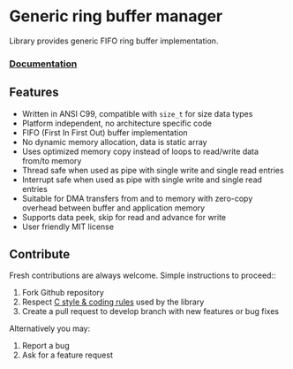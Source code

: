 # Generic ring buffer manager

Library provides generic FIFO ring buffer implementation.

<h3><a href="http://docs.majerle.eu/projects/ringbuff/">Documentation</a></h3>

## Features

* Written in ANSI C99, compatible with ``size_t`` for size data types
* Platform independent, no architecture specific code
* FIFO (First In First Out) buffer implementation
* No dynamic memory allocation, data is static array
* Uses optimized memory copy instead of loops to read/write data from/to memory
* Thread safe when used as pipe with single write and single read entries
* Interrupt safe when used as pipe with single write and single read entries
* Suitable for DMA transfers from and to memory with zero-copy overhead between buffer and application memory
* Supports data peek, skip for read and advance for write
* User friendly MIT license

## Contribute

Fresh contributions are always welcome. Simple instructions to proceed::

1. Fork Github repository
2. Respect [C style & coding rules](https://github.com/MaJerle/c-code-style) used by the library
3. Create a pull request to develop branch with new features or bug fixes

Alternatively you may:

1. Report a bug
2. Ask for a feature request